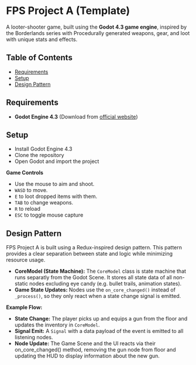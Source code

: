# FPS Project A (Template)

A looter-shooter game, built using the **Godot 4.3 game engine**, inspired by the Borderlands series with Procedurally generated weapons, gear, and loot with unique stats and effects.

## Table of Contents
- [Requirements](#requirements)
- [Setup](#setup)
- [Design Pattern](#design-pattern)

## Requirements
- **Godot Engine 4.3** (Download from [official website](https://godotengine.org/download))

## Setup
- Install Godot Engine 4.3
- Clone the repository
- Open Godot and import the project

**Game Controls**
- Use the mouse to aim and shoot.
- `WASD` to move.
- `E` to loot dropped items  with them.
- `TAB` to change weapons.
- `R` to reload
- `ESC` to toggle mouse capture

## Design Pattern
FPS Project A is built using a Redux-inspired design pattern. This pattern provides a clear separation between state and logic while minimizing resource usage.
- **CoreModel (State Machine):** The `CoreModel` class is state machine that runs separatly from the Godot Scene. It stores all state data of all non-static nodes excluding eye candy (e.g. bullet trails, animation states).
- **Game State Updates:** Nodes use the `on_core_changed()` instead of `_process()`, so they only react when a state change signal is emitted.

**Example Flow:**
- **State Change:** The player picks up and equips a gun from the floor and updates the inventory in `CoreModel`.
- **Signal Emit:** A `Signal` with a data payload of the event is emitted to all listening nodes.
- **Node Update:** The Game Scene and the UI reacts via their on_core_changed() method, removing the gun node from floor and updating the HUD to display information about the new gun.
